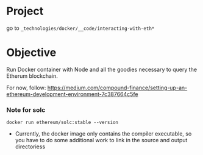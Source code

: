 # Project

go to `_technologies/docker/__code/interacting-with-eth*`


# Objective

Run Docker container with Node and all the goodies necessary to query the Etherum blockchain.

For now, follow: https://medium.com/compound-finance/setting-up-an-ethereum-development-environment-7c387664c5fe

### Note for solc

`docker run ethereum/solc:stable --version`

* Currently, the docker image only contains the compiler executable, so you have to do some additional work to link in the source and output directoriess

